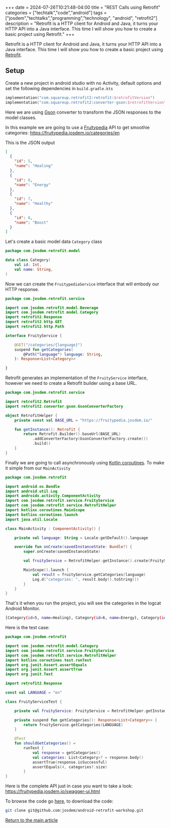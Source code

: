 +++
date = 2024-07-26T10:21:48-04:00
title = "REST Calls using Retrofit"
categories = ["techtalk","code","android"]
tags = ["josdem","techtalks","programming","technology", "android", "retrofit2"]
description = "Retrofit is a HTTP client for Android and Java, it turns your HTTP API into a Java interface. This time I will show you how to create a basic project using Retrofit."
+++

Retrofit is a HTTP client for Android and Java, it turns your HTTP API into a Java interface. This time I will show you how to create a basic project using [Retrofit](http://square.github.io/retrofit/).

## Setup

Create a new project in android studio with no Activity, default options and set the following dependencies in `build.gradle.kts`

```kotlin
implementation("com.squareup.retrofit2:retrofit:$retrofitVersion")
implementation("com.squareup.retrofit2:converter-gson:$retrofitVersion")
```

Here we are using [Gson](https://github.com/google/gson) converter to transform the JSON responses to the model classes.

In this example we are going to use a [Fruitypedia](https://github.com/josdem/fruitypedia-spring-boot) API to get smoothie categories: https://fruitypedia.josdem.io/categories/en

This is the JSON output

```json
[
  {
    "id": 5,
    "name": "Healing"
  },
  {
    "id": 6,
    "name": "Energy"
  },
  {
    "id": 7,
    "name": "Healthy"
  },
  {
    "id": 8,
    "name": "Boost"
  }
]
```

Let's create a basic model data `Category` class

```kotlin
package com.josdem.retrofit.model

data class Category(
    val id: Int,
    val name: String,
)
```

Now we can create the `FruitypediaService` interface that will embody our HTTP response.

```kotlin
package com.josdem.retrofit.service

import com.josdem.retrofit.model.Beverage
import com.josdem.retrofit.model.Category
import retrofit2.Response
import retrofit2.http.GET
import retrofit2.http.Path

interface FruityService {

    @GET("/categories/{language}")
    suspend fun getCategories(
        @Path("language") language: String,
    ): Response<List<Category>>

}
```

Retrofit generates an implementation of the `FruityService` interface, however we need to create a Retrofit builder using a base URL.

```kotlin
package com.josdem.retrofit.service

import retrofit2.Retrofit
import retrofit2.converter.gson.GsonConverterFactory

object RetrofitHelper {
    private const val BASE_URL = "https://fruitypedia.josdem.io/"

    fun getInstance(): Retrofit {
        return Retrofit.Builder().baseUrl(BASE_URL)
            .addConverterFactory(GsonConverterFactory.create())
            .build()
    }
}
```

Finally we are going to call asynchronously using [Kotlin coroutines](https://developer.android.com/kotlin/coroutines). To make it simple from our `MainActivity`

```kotlin
package com.josdem.retrofit

import android.os.Bundle
import android.util.Log
import androidx.activity.ComponentActivity
import com.josdem.retrofit.service.FruityService
import com.josdem.retrofit.service.RetrofitHelper
import kotlinx.coroutines.MainScope
import kotlinx.coroutines.launch
import java.util.Locale

class MainActivity : ComponentActivity() {

    private val language: String = Locale.getDefault().language

    override fun onCreate(savedInstanceState: Bundle?) {
        super.onCreate(savedInstanceState)

        val fruityService = RetrofitHelper.getInstance().create(FruityService::class.java)

        MainScope().launch {
            val result = fruityService.getCategories(language)
            Log.d("categories: ", result.body().toString())
        }
    }
}
```

That's it when you run the project, you will see the categories in the logcat Android Monitor.

```bash
[Category(id=5, name=Healing), Category(id=6, name=Energy), Category(id=7, name=Healthy), Category(id=8, name=Boost)]
```

Here is the test case:

```kotlin
package com.josdem.retrofit

import com.josdem.retrofit.model.Category
import com.josdem.retrofit.service.FruityService
import com.josdem.retrofit.service.RetrofitHelper
import kotlinx.coroutines.test.runTest
import org.junit.Assert.assertEquals
import org.junit.Assert.assertTrue
import org.junit.Test

import retrofit2.Response

const val LANGUAGE = "en"

class FruityServiceTest {

    private val fruityService: FruityService = RetrofitHelper.getInstance().create(FruityService::class.java)

    private suspend fun getCategories(): Response<List<Category>> {
        return fruityService.getCategories(LANGUAGE)
    }

    @Test
    fun shouldGetCategories() =
        runTest {
            val response = getCategories()
            val categories: List<Category>? = response.body()
            assertTrue(response.isSuccessful)
            assertEquals(4, categories?.size)
        }
}
```

Here is the complete API just in case you want to take a look: https://fruitypedia.josdem.io/swagger-ui.html

To browse the code go [here](https://github.com/josdem/android-retrofit-workshop), to download the code:

```bash
git clone git@github.com:josdem/android-retrofit-workshop.git
```

[Return to the main article](/techtalk/android)
